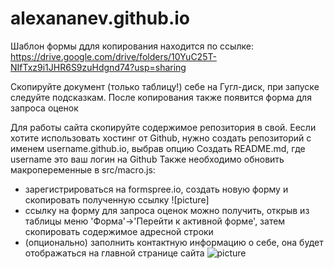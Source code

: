 # alexananev.github.io

Шаблон формы ддля копирования находится по ссылке:
https://drive.google.com/drive/folders/10YuC25T-NIfTxz9i1JHR6S9zuHdgnd74?usp=sharing

Скопируйте документ (только таблицу!) себе на Гугл-диск, при запуске следуйте подсказкам. После копирования также появится форма для запроса оценок

Для работы сайта скопируйте содержимое репозитория в свой. Еесли хотите использовать хостинг от Github, нужно создать репозиторий с именем username.github.io, выбрав опцию Создать README.md, где username это ваш логин на Github
Также необходимо обновить макропеременные в src/macro.js:
  - зарегистрироваться на formspree.io, создать новую форму и скопировать полученную ссылку ![picture]
  - ссылку на форму для запроса оценок можно получить, открыв из таблицы меню 'Форма'->'Перейти к активной форме', затем скопировать содержимое адресной строки
  - (опционально) заполнить контактную информацию о себе, она будет отображаться на главной странице сайта
![picture](screen1.png)
